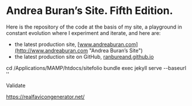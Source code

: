 # Andrea Buran’s Site. Fifth Edition.

Here is the repository of the code at the basis of my site, a playground in constant evolution where I experiment and iterate, and here are:

+ the latest production site, [www.andreaburan.com](http://www.andreaburan.com "Andrea Buran’s Site")
+ the latest production site on GitHub, [ranbureand.github.io](http://ranbureand.github.io "Andrea Buran’s Site on GitHub")

cd /Applications/MAMP/htdocs/sitefolio
bundle exec jekyll serve --baseurl ''

Validate

https://realfavicongenerator.net/

